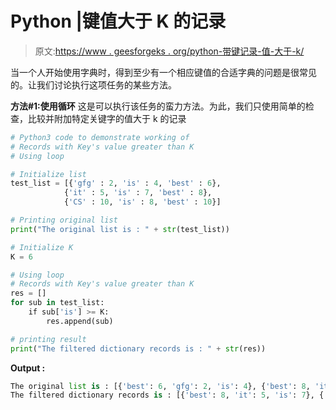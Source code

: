 # Python |键值大于 K 的记录

> 原文:[https://www . geesforgeks . org/python-带键记录-值-大于-k/](https://www.geeksforgeeks.org/python-records-with-keys-value-greater-than-k/)

当一个人开始使用字典时，得到至少有一个相应键值的合适字典的问题是很常见的。让我们讨论执行这项任务的某些方法。

**方法#1:使用循环**
这是可以执行该任务的蛮力方法。为此，我们只使用简单的检查，比较并附加特定关键字的值大于 k 的记录

```py
# Python3 code to demonstrate working of
# Records with Key's value greater than K
# Using loop

# Initialize list
test_list = [{'gfg' : 2, 'is' : 4, 'best' : 6}, 
            {'it' : 5, 'is' : 7, 'best' : 8},
            {'CS' : 10, 'is' : 8, 'best' : 10}]

# Printing original list
print("The original list is : " + str(test_list))

# Initialize K 
K = 6

# Using loop
# Records with Key's value greater than K
res = []
for sub in test_list:
    if sub['is'] >= K:
        res.append(sub)

# printing result 
print("The filtered dictionary records is : " + str(res))
```

**Output :**

```py
The original list is : [{'best': 6, 'gfg': 2, 'is': 4}, {'best': 8, 'it': 5, 'is': 7}, {'best': 10, 'CS': 10, 'is': 8}]
The filtered dictionary records is : [{'best': 8, 'it': 5, 'is': 7}, {'best': 10, 'CS': 10, 'is': 8}]

```